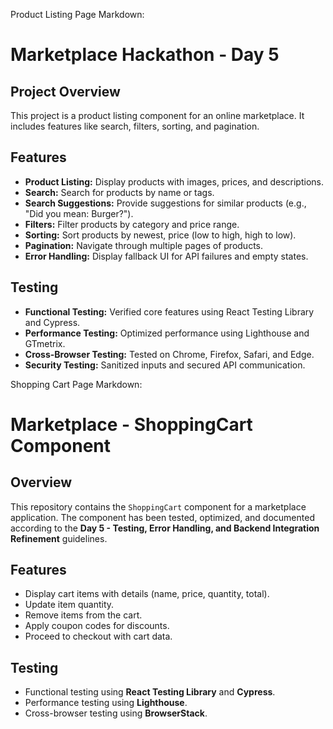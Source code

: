 Product Listing Page Markdown:

# Marketplace Hackathon - Day 5

## Project Overview
This project is a product listing component for an online marketplace. It includes features like search, filters, sorting, and pagination.

## Features
- **Product Listing:** Display products with images, prices, and descriptions.
- **Search:** Search for products by name or tags.
- **Search Suggestions:** Provide suggestions for similar products (e.g., "Did you mean: Burger?").
- **Filters:** Filter products by category and price range.
- **Sorting:** Sort products by newest, price (low to high, high to low).
- **Pagination:** Navigate through multiple pages of products.
- **Error Handling:** Display fallback UI for API failures and empty states.

## Testing
- **Functional Testing:** Verified core features using React Testing Library and Cypress.
- **Performance Testing:** Optimized performance using Lighthouse and GTmetrix.
- **Cross-Browser Testing:** Tested on Chrome, Firefox, Safari, and Edge.
- **Security Testing:** Sanitized inputs and secured API communication.

Shopping Cart Page Markdown:

# Marketplace - ShoppingCart Component

## Overview
This repository contains the `ShoppingCart` component for a marketplace application. The component has been tested, optimized, and documented according to the **Day 5 - Testing, Error Handling, and Backend Integration Refinement** guidelines.

## Features
- Display cart items with details (name, price, quantity, total).
- Update item quantity.
- Remove items from the cart.
- Apply coupon codes for discounts.
- Proceed to checkout with cart data.

## Testing
- Functional testing using **React Testing Library** and **Cypress**.
- Performance testing using **Lighthouse**.
- Cross-browser testing using **BrowserStack**.
